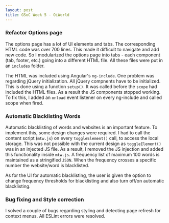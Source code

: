 ```yaml
---
layout: post
title: GSoC Week 5 - OiWorld
---
```


### Refactor Options page

The options page has a lot of UI elements and tabs. The corresponding HTML code was over 700 lines. This made it difficult to navigate and add new code. So I modularized the options page into tabs - each component (tab, footer, etc.) going into a different HTML file. All these files were put in an `includes` folder.

The HTML was included using Angular's `ng-include`. One problem was regarding jQuery initialization. All jQuery compnents have to be initialized. This is done using a function `setup()`. It was called before the `scope` had included the HTML files. As a result the JS components stopped working. To fix this, I added an `onload` event listener on every ng-include and called scope when fired.

### Automatic Blacklisting Words

Automatic blacklisting of words and websites is an important feature. To implement this, some design changes were required. I had to call the content script (`mtw.js`) on every `toggleElement()` call, to access the local storage. This was not possible with the current design as `toggleElement()` was in an injected JS file. As a result, I removed the JS injection and added this functionality inside `mtw.js`. A frequency list of maximum 100 words is maintained as a stringified `JSON`. When the frequency crosses a specific number the website/word is blacklisted.

As for the UI for automatic blacklisting, the user is given the option to change frequency thresholds for blacklisting and also turn off/on automatic blacklisting.

### Bug fixing and Style correction

I solved a couple of bugs regarding styling and detecting page refresh for context menus. All ESLint errors were resolved.

